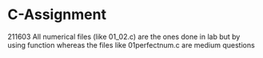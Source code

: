 # C-Assignment
211603
All numerical files (like 01_02.c) are the ones done in lab but by using function whereas the files like 01perfectnum.c are medium questions
